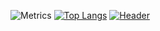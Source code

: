 ![Metrics](https://metrics.lecoq.io/Dacops)
[![Top Langs](https://github-readme-stats.vercel.app/api/top-langs/?username=Dacops&&theme=onedark)](https://github.com/anuraghazra/github-readme-stats)
[![Header](https://www.codewars.com/users/Dacops/badges/large "Header")](https://www.codewars.com/)
